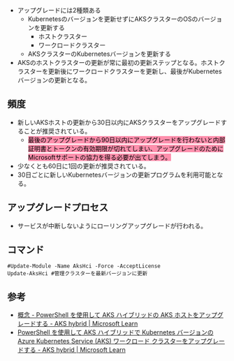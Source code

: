 - アップグレードには2種類ある
	- Kubernetesのバージョンを更新せずにAKSクラスターのOSのバージョンを更新する
		- ホストクラスター
		- ワークロードクラスター
	- AKSクラスターのKubernetesバージョンを更新する
- AKSのホストクラスターの更新が常に最初の更新ステップとなる。ホストクラスターを更新後にワークロードクラスターを更新し、最後がKubernetesバージョンの更新となる。

## 頻度
- 新しいAKSホストの更新から30日以内にAKSクラスターをアップグレードすることが推奨されている。
	- <mark style="background: #FF5582A6;">最後のアップグレードから90日以内にアップグレードを行わないと内部証明書とトークンの有効期限が切れてしまい、アップグレードのためにMicrosoftサポートの協力を得る必要が出てしまう。</mark>
- 少なくとも60日に1回の更新が推奨されている。
- 30日ごとに新しいKubernetesバージョンの更新プログラムを利用可能となる。

## アップグレードプロセス
- サービスが中断しないようにローリングアップグレードが行われる。

## コマンド
```
#Update-Module -Name AksHci -Force -AcceptLicense
Update-AksHci #管理クラスターを最新バージョンに更新

```


## 参考
- [概念 - PowerShell を使用して AKS ハイブリッドの AKS ホストをアップグレードする - AKS hybrid | Microsoft Learn](https://learn.microsoft.com/ja-jp/azure/aks/hybrid/update-akshci-host-powershell)
- [PowerShell を使用して AKS ハイブリッドで Kubernetes バージョンのAzure Kubernetes Service (AKS) ワークロード クラスターをアップグレードする - AKS hybrid | Microsoft Learn](https://learn.microsoft.com/ja-jp/azure/aks/hybrid/upgrade)